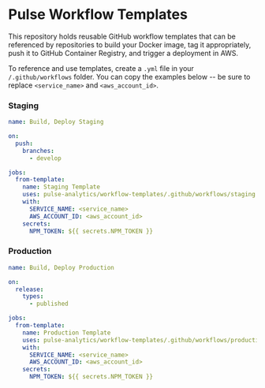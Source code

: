 # Pulse Workflow Templates

This repository holds reusable GitHub workflow templates that can be referenced by repositories to build your Docker image, tag it appropriately, push it to GitHub Container Registry, and trigger a deployment in AWS.

To reference and use templates, create a `.yml` file in your `/.github/workflows` folder. You can copy the examples below -- be sure to replace `<service_name>` and `<aws_account_id>`. 

### Staging
```yml
name: Build, Deploy Staging

on:
  push:
    branches:
      - develop

jobs:
  from-template:
    name: Staging Template
    uses: pulse-analytics/workflow-templates/.github/workflows/staging.yml@main
    with:
      SERVICE_NAME: <service_name>
      AWS_ACCOUNT_ID: <aws_account_id>
    secrets:
      NPM_TOKEN: ${{ secrets.NPM_TOKEN }}
```

### Production
```yml
name: Build, Deploy Production

on:
  release:
    types: 
      - published

jobs:
  from-template:
    name: Production Template
    uses: pulse-analytics/workflow-templates/.github/workflows/production.yml@main
    with:
      SERVICE_NAME: <service_name>
      AWS_ACCOUNT_ID: <aws_account_id>
    secrets:
      NPM_TOKEN: ${{ secrets.NPM_TOKEN }}
```